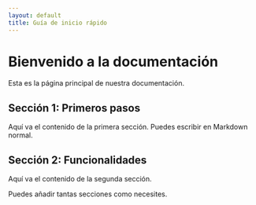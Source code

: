 ```yaml
---
layout: default
title: Guía de inicio rápido
---
```


# Bienvenido a la documentación

Esta es la página principal de nuestra documentación.

<h2 id="seccion-1">Sección 1: Primeros pasos</h2>

Aquí va el contenido de la primera sección. Puedes escribir en Markdown normal.

<h2 id="seccion-2">Sección 2: Funcionalidades</h2>

Aquí va el contenido de la segunda sección.

Puedes añadir tantas secciones como necesites.
